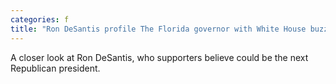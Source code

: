 ```yaml
---
categories: f
title: "Ron DeSantis profile The Florida governor with White House buzz"
---
```

A closer look at Ron DeSantis, who supporters believe could be the next Republican president.